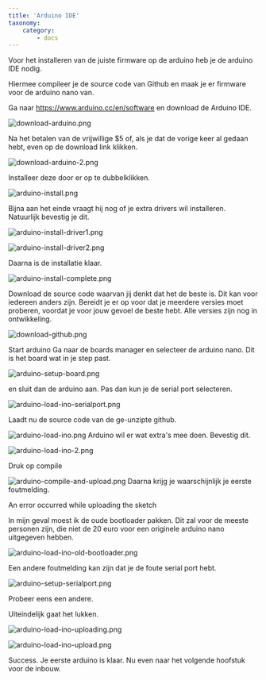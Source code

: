 ```yaml
---
title: 'Arduino IDE'
taxonomy:
    category:
        - docs
---
```


Voor het installeren van de juiste firmware op de arduino heb je de arduino IDE nodig.

Hiermee compileer je de source code van Github en maak je er firmware voor de arduino nano van.

Ga naar https://www.arduino.cc/en/software en download de Arduino IDE.

![download-arduino.png ]( download-arduino.png " download-arduino.png ")

Na het betalen van de vrijwillige $5 of, als je dat de vorige keer al gedaan hebt, even op de download link klikken.

![download-arduino-2.png ]( download-arduino-2.png " download-arduino-2.png ")

Installeer deze door er op te dubbelklikken.

![arduino-install.png ]( arduino-install.png " arduino-install.png ")

Bijna aan het einde vraagt hij nog of je extra drivers wil installeren.
Natuurlijk bevestig je dit.

![arduino-install-driver1.png ]( arduino-install-driver1.png " arduino-install-driver1.png ")

![arduino-install-driver2.png ]( arduino-install-driver2.png " arduino-install-driver2.png ")

Daarna is de installatie klaar.

![arduino-install-complete.png ]( arduino-install-complete.png " arduino-install-complete.png ")


Download de source code waarvan jij denkt dat het de beste is. Dit kan voor iedereen anders zijn.
Bereidt je er op voor dat je meerdere versies moet proberen, voordat je voor jouw gevoel de beste hebt. Alle versies zijn nog in ontwikkeling.

![download-github.png ]( download-github.png " download-github.png ")


Start arduino
Ga naar de boards manager en selecteer de arduino nano.
Dit is het board wat in je step past.

![arduino-setup-board.png ]( arduino-setup-board.png " arduino-setup-board.png ")

en sluit dan de arduino aan.
Pas dan kun je de serial port selecteren.

![arduino-load-ino-serialport.png ]( arduino-load-ino-serialport.png " arduino-load-ino-serialport.png ")

Laadt nu de source code van de ge-unzipte github.

![arduino-load-ino.png ]( arduino-load-ino.png " arduino-load-ino.png ")
Arduino wil er wat extra's mee doen. Bevestig dit.

![arduino-load-ino-2.png ]( arduino-load-ino-2.png " arduino-load-ino-2.png ")

Druk op compile

![arduino-compile-and-upload.png ]( arduino-compile-and-upload.png " arduino-compile-and-upload.png ")
Daarna krijg je waarschijnlijk je eerste foutmelding. 

An error occurred while uploading the sketch

In mijn geval moest ik de oude bootloader pakken.
Dit zal voor de meeste personen zijn, die niet de 20 euro voor een originele arduino nano uitgegeven hebben.

![arduino-load-ino-old-bootloader.png ]( arduino-load-ino-old-bootloader.png " arduino-load-ino-old-bootloader.png ")

Een andere foutmelding kan zijn dat je de foute serial port hebt.

![arduino-setup-serialport.png ]( arduino-setup-serialport.png " arduino-setup-serialport.png ")

Probeer eens een andere.


Uiteindelijk gaat het lukken.

![arduino-load-ino-uploading.png ]( arduino-load-ino-uploading.png " arduino-load-ino-uploading.png ")


![arduino-load-ino-upload.png ]( arduino-load-ino-upload.png " arduino-load-ino-upload.png ")

Success. Je eerste arduino is klaar. Nu even naar het volgende hoofstuk voor de inbouw.


















